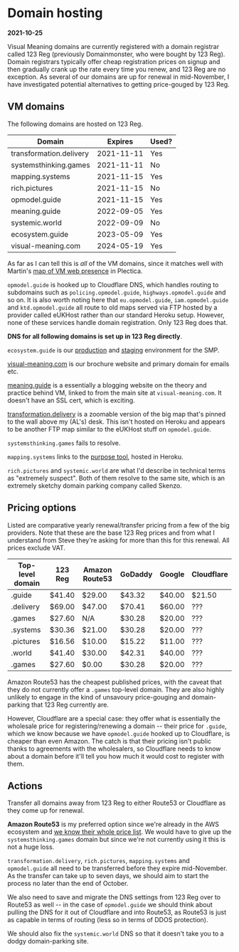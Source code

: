 # Domain hosting 

**2021-10-25**

Visual Meaning domains are currently registered with a domain registrar called 123 Reg (previously Domainmonster, who were bought by 123 Reg). Domain registrars typically offer cheap registration prices on signup and then gradually crank up the rate every time you renew, and 123 Reg are no exception. As several of our domains are up for renewal in mid-November, I have investigated potential alternatives to getting price-gouged by 123 Reg.

## VM domains

The following domains are hosted on 123 Reg.

| Domain | Expires | Used? |
| --- | --- | --- |
| transformation.delivery | 2021-11-11 | Yes |
| systemsthinking.games | 2021-11-11 | No |
| mapping.systems | 2021-11-15 | Yes |
| rich.pictures | 2021-11-15 | No |
| opmodel.guide | 2021-11-15 | Yes |
| meaning.guide | 2022-09-05 | Yes |
| systemic.world | 2022-09-09 | No |
| ecosystem.guide | 2023-05-09 | Yes |
| visual-meaning.com | 2024-05-19 | Yes |

As far as I can tell this is *all* of the VM domains, since it matches well with Martin's [map of VM web presence](https://www.plectica.com/maps/EJUL97BS7/edit/XMOMIPAAO) in Plectica.

`opmodel.guide` is hooked up to Cloudflare DNS, which handles routing to subdomains such as `policing.opmodel.guide`, `highways.opmodel.guide` and so on. It is also worth noting here that `eu.opmodel.guide`, `iam.opmodel.guide` and `ktd.opmodel.guide` all route to old maps served via FTP hosted by a provider called eUKHost rather than our standard Heroku setup. However, none of these services handle domain registration. Only 123 Reg does that. 

**DNS for all following domains is set up in 123 Reg directly**.

`ecosystem.guide` is our [production](https://eom.ecosystem.guide) and [staging](https://staging.ecosystem.guide) environment for the SMP.

[visual-meaning.com](https://visual-meaning.com) is our brochure website and primary domain for emails etc.

[meaning.guide](http://meaning.guide) is a essentially a blogging website on the theory and practice behind VM, linked to from the main site at `visual-meaning.com`. It doesn't have an SSL cert, which is exciting.

[transformation.delivery](https://transformation.delivery) is a zoomable version of the big map that's pinned to the wall above my (AL's) desk. This isn't hosted on Heroku and appears to be another FTP map similar to the eUKHost stuff on `opmodel.guide`.

`systemsthinking.games` fails to resolve.

`mapping.systems` links to the [purpose tool](http://eom-prototype.mapping.systems), hosted in Heroku. 

`rich.pictures` and `systemic.world` are what I'd describe in technical terms as "extremely suspect". Both of them resolve to the same site, which is an extremely sketchy domain parking company called Skenzo.

## Pricing options

Listed are comparative yearly renewal/transfer pricing from a few of the big providers. Note that these are the base 123 Reg prices and from what I understand from Steve they're asking for more than this for this renewal. All prices exclude VAT.

| Top-level domain | 123 Reg | Amazon Route53 | GoDaddy | Google | Cloudflare |
| --- | --- | --- | --- | --- | --- |
| .guide | $41.40 | $29.00 | $43.32 | $40.00 | $21.50 |
| .delivery | $69.00 | $47.00 | $70.41 | $60.00 | ??? |
| .games | $27.60 | N/A | $30.28 | $20.00 | ??? |
| .systems | $30.36 |$21.00 |$30.28 | $20.00 |??? |
| .pictures | $16.56 |$10.00 | $15.22 | $11.00 | ??? |
| .world | $41.40 | $30.00 | $42.31 | $40.00 | ??? |
| .games | $27.60 | $0.00 | $30.28 | $20.00 | ??? |

Amazon Route53 has the cheapest published prices, with the caveat that they do not currently offer a `.games` top-level domain. They are also highly unlikely to engage in the kind of unsavoury price-gouging and domain-parking that 123 Reg currently are.

However, Cloudflare are a special case: they offer what is essentially the wholesale price for registering/renewing a domain -- their price for `.guide`, which we know because we have `opmodel.guide` hooked up to Cloudflare, is cheaper than even Amazon. The catch is that their pricing isn't public thanks to agreements with the wholesalers, so Cloudflare needs to know about a domain before it'll tell you how much it would cost to register with them.

## Actions

Transfer all domains away from 123 Reg to either Route53 or Cloudflare as they come up for renewal. 

**Amazon Route53** is my preferred option since we're already in the AWS ecosystem and [we know their whole price list](https://d32ze2gidvkk54.cloudfront.net/Amazon_Route_53_Domain_Registration_Pricing_20140731.pdf). We would have to give up the `systemsthinking.games` domain but since we're not currently using it this is not a huge loss.

`transformation.delivery`, `rich.pictures`, `mapping.systems` and `opmodel.guide` all need to be transferred before they expire mid-November. As the transfer can take up to seven days, we should aim to start the process no later than the end of October. 

We also need to save and migrate the DNS settings from 123 Reg over to Route53 as well -- in the case of `opmodel.guide` we should think about pulling the DNS for it out of Cloudflare and into Route53, as Route53 is just as capable in terms of routing (less so in terms of DDOS protection).

We should also fix the `systemic.world` DNS so that it doesn't take you to a dodgy domain-parking site.
